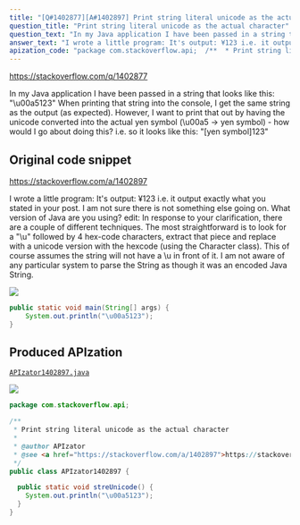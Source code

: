```yaml
---
title: "[Q#1402877][A#1402897] Print string literal unicode as the actual character"
question_title: "Print string literal unicode as the actual character"
question_text: "In my Java application I have been passed in a string that looks like this: \"\\u00a5123\" When printing that string into the console, I get the same string as the output (as expected). However, I want to print that out by having the unicode converted into the actual yen symbol (\\u00a5 -> yen symbol) - how would I go about doing this? i.e. so it looks like this: \"[yen symbol]123\""
answer_text: "I wrote a little program: It's output: ¥123 i.e. it output exactly what you stated in your post.  I am not sure there is not something else going on.   What version of Java are you using? edit: In response to your clarification, there are a couple of different techniques.  The most straightforward is to look for a \"\\u\" followed by 4 hex-code characters, extract that piece and replace with a unicode version with the hexcode (using the Character class).  This of course assumes the string will not have a \\u in front of it. I am not aware of any particular system to parse the String as though it was an encoded Java String."
apization_code: "package com.stackoverflow.api;  /**  * Print string literal unicode as the actual character  *  * @author APIzator  * @see <a href=\"https://stackoverflow.com/a/1402897\">https://stackoverflow.com/a/1402897</a>  */ public class APIzator1402897 {    public static void streUnicode() {     System.out.println(\"\\u00a5123\");   } }"
---
```


https://stackoverflow.com/q/1402877

In my Java application I have been passed in a string that looks like this:
&quot;\u00a5123&quot;
When printing that string into the console, I get the same string as the output (as expected).
However, I want to print that out by having the unicode converted into the actual yen symbol (\u00a5 -&gt; yen symbol) - how would I go about doing this?
i.e. so it looks like this: &quot;[yen symbol]123&quot;



## Original code snippet

https://stackoverflow.com/a/1402897

I wrote a little program:
It&#x27;s output:
¥123
i.e. it output exactly what you stated in your post.  I am not sure there is not something else going on.   What version of Java are you using?
edit:
In response to your clarification, there are a couple of different techniques.  The most straightforward is to look for a &quot;\u&quot; followed by 4 hex-code characters, extract that piece and replace with a unicode version with the hexcode (using the Character class).  This of course assumes the string will not have a \u in front of it.
I am not aware of any particular system to parse the String as though it was an encoded Java String.

<div class="code-logo"><img src="/stackoverflow.png" /></div>

```java
public static void main(String[] args) {
    System.out.println("\u00a5123");
}
```

## Produced APIzation

[`APIzator1402897.java`](https://github.com/blind-papers/apization-temp-data/raw/main/search/APIzator1402897.java)

<div class="code-logo"><img src="/apizator.png" /></div>

```java
package com.stackoverflow.api;

/**
 * Print string literal unicode as the actual character
 *
 * @author APIzator
 * @see <a href="https://stackoverflow.com/a/1402897">https://stackoverflow.com/a/1402897</a>
 */
public class APIzator1402897 {

  public static void streUnicode() {
    System.out.println("\u00a5123");
  }
}

```